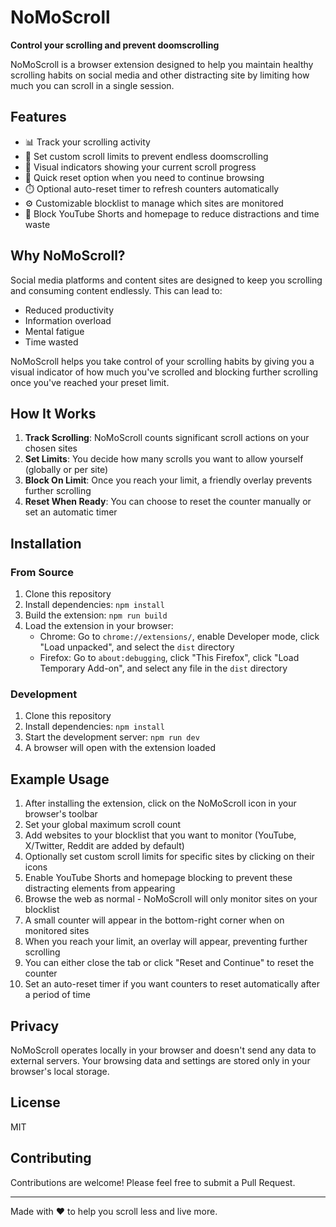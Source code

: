 # NoMoScroll

**Control your scrolling and prevent doomscrolling**

NoMoScroll is a browser extension designed to help you maintain healthy scrolling habits on social media and other distracting site by limiting how much you can scroll in a single session.

## Features

- 📊 Track your scrolling activity 
- 🛑 Set custom scroll limits to prevent endless doomscrolling
- 📱 Visual indicators showing your current scroll progress
- 🔄 Quick reset option when you need to continue browsing
- ⏱️ Optional auto-reset timer to refresh counters automatically
- ⚙️ Customizable blocklist to manage which sites are monitored
- 🚫 Block YouTube Shorts and homepage to reduce distractions and time waste

## Why NoMoScroll?

Social media platforms and content sites are designed to keep you scrolling and consuming content endlessly. This can lead to:
- Reduced productivity
- Information overload
- Mental fatigue
- Time wasted

NoMoScroll helps you take control of your scrolling habits by giving you a visual indicator of how much you've scrolled and blocking further scrolling once you've reached your preset limit.

## How It Works

1. **Track Scrolling**: NoMoScroll counts significant scroll actions on your chosen sites
2. **Set Limits**: You decide how many scrolls you want to allow yourself (globally or per site)
3. **Block On Limit**: Once you reach your limit, a friendly overlay prevents further scrolling
4. **Reset When Ready**: You can choose to reset the counter manually or set an automatic timer

## Installation

### From Source

1. Clone this repository
2. Install dependencies: `npm install`
3. Build the extension: `npm run build`
4. Load the extension in your browser:
   - Chrome: Go to `chrome://extensions/`, enable Developer mode, click "Load unpacked", and select the `dist` directory
   - Firefox: Go to `about:debugging`, click "This Firefox", click "Load Temporary Add-on", and select any file in the `dist` directory

### Development

1. Clone this repository
2. Install dependencies: `npm install`
3. Start the development server: `npm run dev`
4. A browser will open with the extension loaded

## Example Usage

1. After installing the extension, click on the NoMoScroll icon in your browser's toolbar
2. Set your global maximum scroll count
3. Add websites to your blocklist that you want to monitor (YouTube, X/Twitter, Reddit are added by default)
4. Optionally set custom scroll limits for specific sites by clicking on their icons
5. Enable YouTube Shorts and homepage blocking to prevent these distracting elements from appearing
6. Browse the web as normal - NoMoScroll will only monitor sites on your blocklist
7. A small counter will appear in the bottom-right corner when on monitored sites
8. When you reach your limit, an overlay will appear, preventing further scrolling
9. You can either close the tab or click "Reset and Continue" to reset the counter
10. Set an auto-reset timer if you want counters to reset automatically after a period of time

## Privacy

NoMoScroll operates locally in your browser and doesn't send any data to external servers. Your browsing data and settings are stored only in your browser's local storage.

## License

MIT

## Contributing

Contributions are welcome! Please feel free to submit a Pull Request.

---

Made with ❤️ to help you scroll less and live more.
